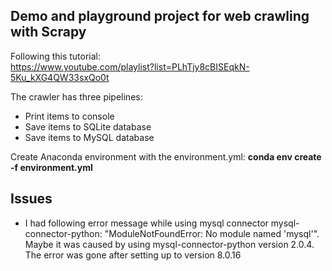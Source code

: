 ## Demo and playground project for web crawling with Scrapy

Following this tutorial:  
https://www.youtube.com/playlist?list=PLhTjy8cBISEqkN-5Ku_kXG4QW33sxQo0t

The crawler has three pipelines:
* Print items to console
* Save items to SQLite database
* Save items to MySQL database

Create Anaconda environment with the environment.yml: **conda env create -f environment.yml**

## Issues

* I had following error message while using mysql connector mysql-connector-python: "ModuleNotFoundError: No module named 'mysql'". Maybe it was caused by using mysql-connector-python version 2.0.4. The error was gone after setting up to version 8.0.16
